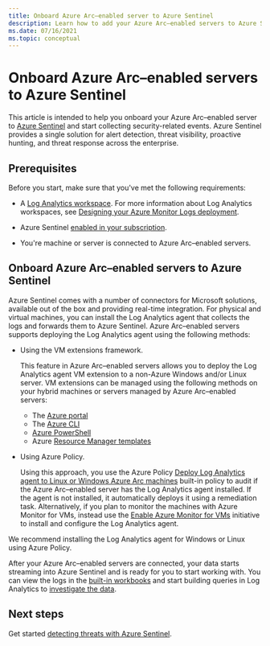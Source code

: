 ```yaml
---
title: Onboard Azure Arc–enabled server to Azure Sentinel
description: Learn how to add your Azure Arc–enabled servers to Azure Sentinel and proactively monitor their security status.
ms.date: 07/16/2021
ms.topic: conceptual
---
```


# Onboard Azure Arc–enabled servers to Azure Sentinel

This article is intended to help you onboard your Azure Arc–enabled server to [Azure Sentinel](../../sentinel/overview.md) and start collecting security-related events. Azure Sentinel provides a single solution for alert detection, threat visibility, proactive hunting, and threat response across the enterprise.

## Prerequisites

Before you start, make sure that you've met the following requirements:

- A [Log Analytics workspace](../../azure-monitor/logs/data-platform-logs.md). For more information about Log Analytics workspaces, see [Designing your Azure Monitor Logs deployment](../../azure-monitor/logs/design-logs-deployment.md).

- Azure Sentinel [enabled in your subscription](../../sentinel/quickstart-onboard.md).

- You're machine or server is connected to Azure Arc–enabled servers.

## Onboard Azure Arc–enabled servers to Azure Sentinel

Azure Sentinel comes with a number of connectors for Microsoft solutions, available out of the box and providing real-time integration. For physical and virtual machines, you can install the Log Analytics agent that collects the logs and forwards them to Azure Sentinel. Azure Arc–enabled servers supports deploying the Log Analytics agent using the following methods:

- Using the VM extensions framework.

    This feature in Azure Arc–enabled servers allows you to deploy the Log Analytics agent VM extension to a non-Azure Windows and/or Linux server. VM extensions can be managed using the following methods on your hybrid machines or servers managed by Azure Arc–enabled servers:

    - The [Azure portal](manage-vm-extensions-portal.md)
    - The [Azure CLI](manage-vm-extensions-cli.md)
    - [Azure PowerShell](manage-vm-extensions-powershell.md)
    - Azure [Resource Manager templates](manage-vm-extensions-template.md)

- Using Azure Policy.

    Using this approach, you use the Azure Policy [Deploy Log Analytics agent to Linux or Windows Azure Arc machines](../../governance/policy/samples/built-in-policies.md#monitoring) built-in policy to audit if the Azure Arc–enabled server has the Log Analytics agent installed. If the agent is not installed, it automatically deploys it using a remediation task. Alternatively, if you plan to monitor the machines with Azure Monitor for VMs, instead use the [Enable Azure Monitor for VMs](../../governance/policy/samples/built-in-initiatives.md#monitoring) initiative to install and configure the Log Analytics agent.

We recommend installing the Log Analytics agent for Windows or Linux using Azure Policy.

After your Azure Arc–enabled servers are connected, your data starts streaming into Azure Sentinel and is ready for you to start working with. You can view the logs in the [built-in workbooks](../../sentinel/quickstart-get-visibility.md) and start building queries in Log Analytics to [investigate the data](../../sentinel/tutorial-investigate-cases.md).

## Next steps

Get started [detecting threats with Azure Sentinel](../../sentinel/tutorial-detect-threats-built-in.md).
